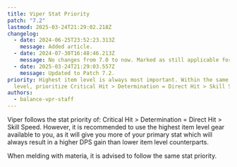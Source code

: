 ```yaml
---
title: Viper Stat Priority
patch: "7.2"
lastmod: 2025-03-24T21:29:02.218Z
changelog:
  - date: 2024-06-25T23:52:23.313Z
    message: Added article.
  - date: 2024-07-30T16:48:46.213Z
    message: No changes from 7.0 to now. Marked as still applicable for 7.05
  - date: 2025-03-24T21:29:03.557Z
    message: Updated to Patch 7.2.
priority: Highest item level is always most important. Within the same item
  level, prioritize Critical Hit > Determination = Direct Hit > Skill Speed.
authors:
  - balance-vpr-staff
---
```

Viper follows the stat priority of: Critical Hit > Determination = Direct Hit > Skill Speed. However, it is recommended to use the highest item level gear available to you, as it will give you more of your primary stat which will always result in a higher DPS gain than lower item level counterparts.

When melding with materia, it is advised to follow the same stat priority.